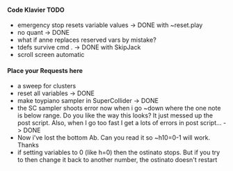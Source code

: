 #### Code Klavier TODO ####

- emergency stop resets variable values -> DONE with ~reset.play
- no quant -> DONE
- what if anne replaces reserved vars by mistake?
- tdefs survive cmd . -> DONE with SkipJack
- scroll screen automatic

#### Place your Requests here ####
- a sweep for clusters
- reset all variables -> DONE
- make toypiano sampler in SuperCollider  -> DONE
- the SC sampler shoots error now when i go ~down where the one note is below range. Do you like the way this looks? It just messed up the post script. Also, when I go too fast I get a lots of errors in post script... -> DONE
- Now i've lost the bottom Ab. Can you read it so ~h10=0-1 will work. Thanks
- if setting variables to 0 (like h=0) then the ostinato stops. But if you try to then change it back to another number, the ostinato doesn't restart
